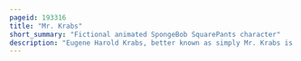 ```yaml
---
pageid: 193316
title: "Mr. Krabs"
short_summary: "Fictional animated SpongeBob SquarePants character"
description: "Eugene Harold Krabs, better known as simply Mr. Krabs is a fictional Character in the american animated Television Series Spongebob Squarepants. He is voiced by Actor Clancy Brown and first appeared in the Series' Pilot Episode 'Help Wanted' on May 1, 1999. The Character was created and designed by marine Biologist and Animator Stephen Hillenburg."
---
```

